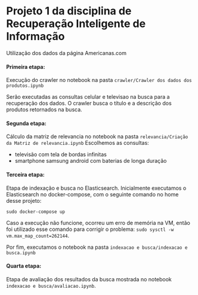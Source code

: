 # Projeto 1 da disciplina de Recuperação Inteligente de Informação

Utilização dos dados da página Americanas.com 

#### Primeira etapa:
Execução do crawler no notebook na pasta `crawler/Crawler dos dados dos produtos.ipynb`

Serão executadas as consultas celular e televisao na busca para a recuperação dos dados. O crawler busca o título e a 
descrição dos produtos retornados na busca.


#### Segunda etapa:

Cálculo da matriz de relevancia no notebook na pasta `relevancia/Criação da Matriz de relevancia.ipynb`
Escolhemos as consultas:

- televisão com tela de bordas infinitas
- smartphone samsung android com baterias de longa duração	

#### Terceira etapa:


Etapa de indexação e busca no Elasticsearch. Inicialmente executamos o Elasticsearch no docker-compose, com o seguinte comando no home desse projeto:

```
sudo docker-compose up 
```
Caso a execução não funcione, ocorreu um erro de memória na VM, então foi utilizado esse comando para corrigir o problema: `sudo sysctl -w vm.max_map_count=262144`.


Por fim, executamos o notebook na pasta `indexacao e busca/indexacao e busca.ipynb`

#### Quarta etapa:
Etapa de avaliação dos resultados da busca mostrada no notebook `indexacao e busca/avaliacao.ipynb`.